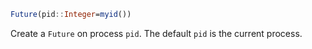 ```julia
Future(pid::Integer=myid())
```

Create a `Future` on process `pid`. The default `pid` is the current process.

